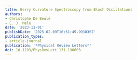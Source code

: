 ```yaml
---
title: Berry Curvature Spectroscopy from Bloch Oscillations
authors:
- Christophe De Beule
- E. J. Mele
date: '2023-11-01'
publishDate: '2025-02-09T16:51:49.993036Z'
publication_types:
- article-journal
publication: '*Physical Review Letters*'
doi: 10.1103/PhysRevLett.131.196603
---
```

